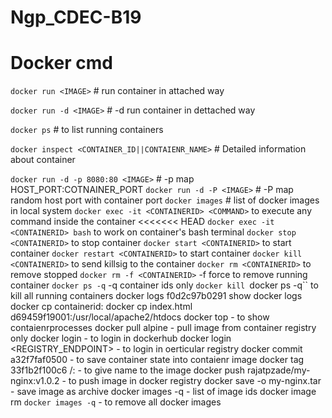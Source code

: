 # Ngp_CDEC-B19

# Docker cmd 

`docker run <IMAGE>`  # run container in attached way

`docker run -d <IMAGE>`  # -d run container in dettached way

`docker ps`     # to list running containers

`docker inspect <CONTAINER_ID||CONTAIENR_NAME>`  # Detailed information about container

`docker run -d -p 8080:80 <IMAGE>` # -p map HOST_PORT:COTNAINER_PORT
`docker run -d -P <IMAGE>` # -P map random host port with container port
`docker images` # list of docker images in local system
`docker exec -it <CONTAINERID> <COMMAND>` to execute any command inside the container
<<<<<<< HEAD
`docker exec -it <CONTAINERID> bash`  to work on container's bash terminal
`docker stop <CONTAINERID>` to stop container
`docker start <CONTAINERID>` to start container
`docker restart <CONTAINERID>` to start container
`docker kill <CONTAINERID>` to send killsig to the container
`docker rm <CONTAINERID>` to remove stopped
`docker rm -f <CONTAINERID>` -f force to remove running container
`docker ps -q`  -q container ids only
`docker kill `docker ps -q``  to kill all running containers
docker logs f0d2c97b0291 show docker logs
docker cp containerid:<SOURCE> <DEST>
docker cp index.html d69459f19001:/usr/local/apache2/htdocs 
docker top <CONTAINERID> - to show contaienrprocesses
docker pull alpine - pull image from container registry only
docker login - to login in dockerhub
docker login <REGISTRY_ENDPOINT> - to login in oerticular registry
docker commit a32f7faf0500 - to save container state into contaienr image
docker tag 33f1b2f100c6 <USERNAME>/<REPONAME>:<TAG>  - to give name to the image
docker push rajatpzade/my-nginx:v1.0.2 - to push image in docker registry
docker save -o my-nginx.tar <IMAGEID> - save image as archive
docker images -q - list of image ids
docker image rm `docker images -q`  - to remove all docker images
